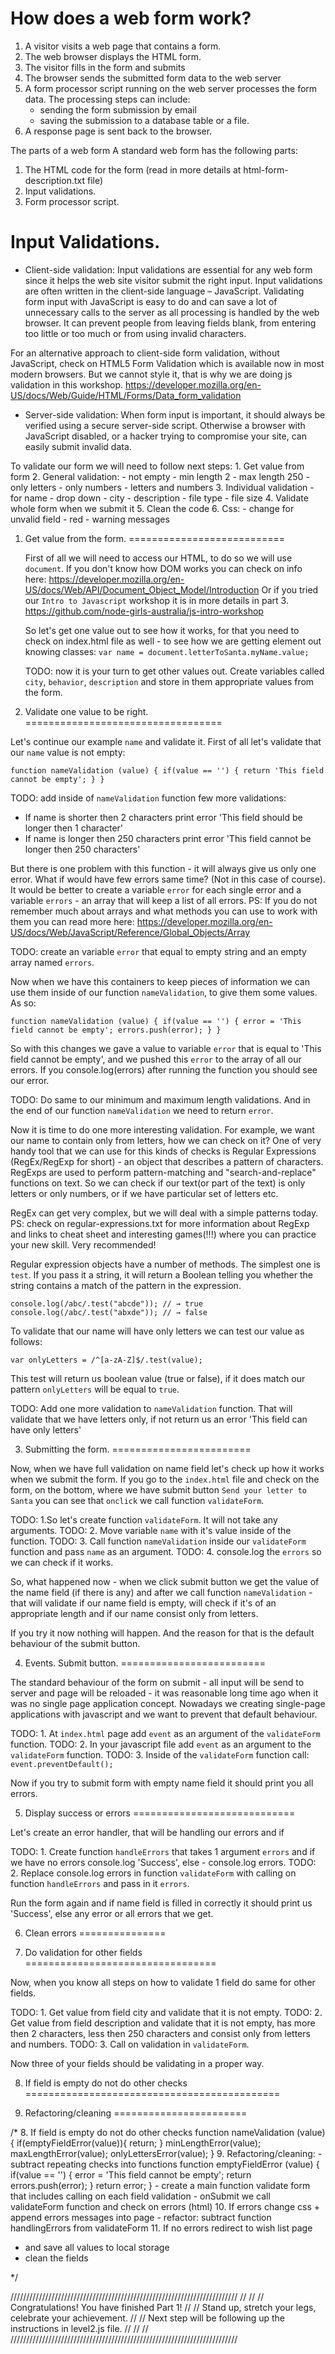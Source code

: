 How does a web form work?
=========================


1. A visitor visits a web page that contains a form.
2. The web browser displays the HTML form.
3. The visitor fills in the form and submits
4. The browser sends the submitted form data to the web server
5. A form processor script running on the web server processes the form data.
   The processing steps can include:
      - sending the form submission by email
      - saving the submission to a database table or a file.
6. A response page is sent back to the browser.

The parts of a web form
A standard web form has the following parts:
1. The HTML code for the form (read in more details at
   html-form-description.txt file)
2. Input validations.
3. Form processor script.



Input Validations.
=================


* Client-side validation:
Input validations are essential for any web form since it helps the web site
visitor submit the right input. Input validations are often written in the
client-side language – JavaScript.
Validating form input with JavaScript is easy to do and can save a lot of
unnecessary calls to the server as all processing is handled by the web
browser. It can prevent people from leaving fields blank, from entering too
little or too much or from using invalid characters.

For an alternative approach to client-side form validation, without
JavaScript, check on HTML5 Form Validation which is available now in most
modern browsers. But we cannot style it, that is why we are doing js validation
in this workshop.
https://developer.mozilla.org/en-US/docs/Web/Guide/HTML/Forms/Data_form_validation

* Server-side validation:
When form input is important, it should always be verified using a secure
server-side script. Otherwise a browser with JavaScript disabled, or a hacker
trying to compromise your site, can easily submit invalid data.



To validate our form we will need to follow next steps:
    1. Get value from form
    2. General validation:
        - not empty
        - min length 2
        - max length 250
        - only letters
        - only numbers
        - letters and numbers
    3. Individual validation
        - for name
        - drop down - city
        - description
        - file type
        - file size
    4. Validate whole form when we submit it
    5. Clean the code
    6. Css:
        - change for unvalid field - red
        - warning messages
        


1. Get value from the form.
===========================


   First of all we will need to access our HTML, to do so we will use `document`.
   If you don't know how DOM works you can check on info here:
   https://developer.mozilla.org/en-US/docs/Web/API/Document_Object_Model/Introduction
   Or if you tried our `Intro to Javascript` workshop it is in more details in
   part 3.
   https://github.com/node-girls-australia/js-intro-workshop

   So let's get one value out to see how it works, for that you need to check on
   index.html file as well - to see how we are getting element out knowing classes:
   `var name = document.letterToSanta.myName.value;`

   TODO: now it is your turn to get other values out. Create variables called
   `city`, `behavior`, `description` and store in them appropriate values from the form.
   
   
2. Validate one value to be right.
==================================


  Let's continue our example `name` and validate it.
  First of all let's validate that our `name` value is not empty:

  `function nameValidation (value) {
    if(value == '') {
      return 'This field cannot be empty';
    }
  }`

  TODO: add inside of `nameValidation` function few more validations:
  - If name is shorter then 2 characters print error
  'This field should be longer then 1 character'
  - If name is longer then 250 characters print error
  'This field cannot be longer then 250 characters'


  But there is one problem with this function - it will always give us
  only one error. What if would have few errors same time?
  (Not in this case of course).
  It would be better to create a variable `error` for each single error
  and a variable `errors` - an array that will keep a list of all errors.
  PS: If you do not remember much about arrays and what methods you can
  use to work with them you can read more here:
  https://developer.mozilla.org/en-US/docs/Web/JavaScript/Reference/Global_Objects/Array

  TODO: create an variable `error` that equal to empty string and an empty
  array named `errors`.


  Now when we have this containers to keep pieces of information we can use
  them inside of our function `nameValidation`, to give them some values. As so:

  `function nameValidation (value) {
    if(value == '') {
      error = 'This field cannot be empty';
      errors.push(error);
    }
  }`

  So with this changes we gave a value to variable `error` that is equal to
  'This field cannot be empty', and we pushed this `error` to the array of
  all our errors. If you console.log(errors) after running the function you
  should see our error.

  TODO: Do same to our minimum and maximum length validations. And in the end
  of our function `nameValidation` we need to return `error`.


  Now it is time to do one more interesting validation. For example, we want
  our name to contain only from letters, how we can check on it? One of very
  handy tool that we can use for this kinds of checks is Regular Expressions
  (RegEx/RegExp for short) - an object that describes a pattern of characters.
  RegExps are used to perform pattern-matching and "search-and-replace" functions
  on text. So we can check if our text(or part of the text) is only letters or
  only numbers, or if we have particular set of letters etc.

  RegEx can get very complex, but we will deal with a simple patterns today.
  PS: check on regular-expressions.txt for more information about RegExp and
  links to cheat sheet and interesting games(!!!) where you can practice your
  new skill. Very recommended!

  Regular expression objects have a number of methods. The simplest one is
  `test`. If you pass it a string, it will return a Boolean telling you whether
  the string contains a match of the pattern in the expression.

  `console.log(/abc/.test("abcde"));
    // → true
  console.log(/abc/.test("abxde"));
    // → false`

  To validate that our name will have only letters we can test our value as
  follows:

  `var onlyLetters = /^[a-zA-Z]$/.test(value);`

  This test will return us boolean value (true or false), if it does match our
  pattern `onlyLetters` will be equal to `true`.

  TODO: Add one more validation to `nameValidation` function. That will validate
  that we have letters only, if not return us an error 'This field can have only
  letters'
  

3. Submitting the form.
========================
  
  
  Now, when we have full validation on name field let's check
  up how it works when we submit the form. If you go to the
  `index.html` file and check on the form, on the bottom, where
  we have submit button `Send your letter to Santa` you can see
  that `onclick` we call function `validateForm`.

  TODO: 1.So let's create function `validateForm`. It will not take
  any arguments.
  TODO: 2. Move variable `name` with it's value inside of the function.
  TODO: 3. Call function `nameValidation` inside our `validateForm`
  function and pass `name` as an argument.
  TODO: 4. console.log the `errors` so we can check if it works.

  So, what happened now - when we click submit button we get the value
  of the name field (if there is any) and after we call function
  `nameValidation` - that will validate if our name field is empty,
  will check if it's of an appropriate length and if our name consist
  only from letters.

  If you try it now nothing will happen. And the reason for that is
  the default behaviour of the submit button.
  
  
4. Events. Submit button.
=========================

  The standard behaviour of the form on submit - all input will be send
  to server and page will be reloaded - it was reasonable long time ago
  when it was no single page application concept. Nowadays we creating 
  single-page applications with javascript and we want to prevent that 
  default behaviour.

  TODO: 1. At `index.html` page add `event` as an argument of the
  `validateForm` function.
  TODO: 2. In your javascript file add `event` as an argument to
  the `validateForm` function.
  TODO: 3. Inside of the `validateForm` function call:
  `event.preventDefault();`


  Now if you try to submit form with empty name field it should print
  you all errors.
  

5. Display success or errors
============================
  
  Let's create an error handler, that will be handling our errors
  and if
  
  TODO: 1. Create function `handleErrors` that takes 1 argument `errors`
  and if we have no errors console.log 'Success', else - console.log errors.
  TODO: 2. Replace console.log errors in function `validateForm` with calling
  on function `handleErrors` and pass in it `errors`.
  
  Run the form again and if name field is filled in correctly it should
  print us 'Success', else any error or all errors that we get.
  
  
6. Clean errors
===============


7. Do validation for other fields
=================================

  Now, when you know all steps on how to validate 1 field do same for other
  fields.
  
  TODO: 1. Get value from field city and validate that it is not empty.
  TODO: 2. Get value from field description and validate that it is not empty,
  has more then 2 characters, less then 250 characters and consist only from
  letters and numbers.
  TODO: 3. Call on validation in `validateForm`.
   
  
  Now three of your fields should be validating in a proper way.
  
  
8. If field is empty do not do other checks
============================================




9. Refactoring/cleaning
=======================



 




/*
8. If field is empty do not do other checks
 function nameValidation (value) {
    if(emptyFieldError(value)){
        return;
    }
    minLengthError(value);
    maxLengthError(value);
    onlyLettersError(value);
 }
9. Refactoring/cleaning:
    - subtract repeating checks into functions
         function emptyFieldError (value) {
             if(value == '') {
                 error = 'This field cannot be empty';
                 return errors.push(error);
             }
             return error;
         }
    - create a main function validate form that includes calling on each field validation
    - onSubmit we call validateForm function and check on errors (html)
10. If errors change css + append errors messages into page
    - refactor: subtract function handlingErrors from validateForm
11. If no errors redirect to wish list page
- and save all values to local storage
- clean the fields

 */





////////////////////////////////////////////////////////////////////////
//                                                                    //
// Congratulations! You have finished Part 1!                         //
// Stand up, stretch your legs, celebrate your achievement.           //
// Next step will be following up the instructions in level2.js file. //
//                                                                    //
////////////////////////////////////////////////////////////////////////